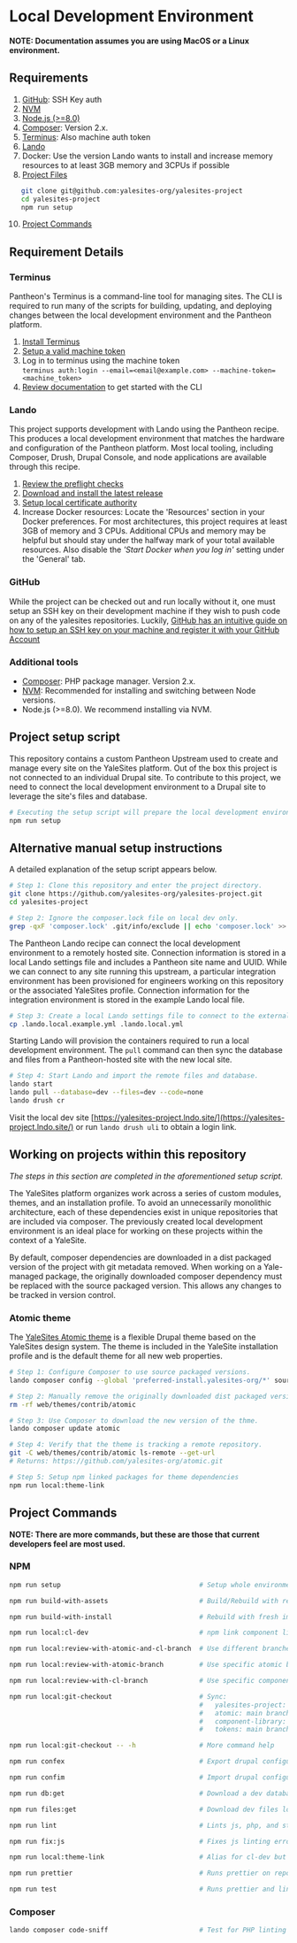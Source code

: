 # Local Development Environment

__NOTE: Documentation assumes you are using MacOS or a Linux environment.__

## Requirements

1. [GitHub](#github): SSH Key auth
2. [NVM](#additional-tools)
3. [Node.js (>=8.0)](#additional-tools)
4. [Composer](#additional-tools): Version 2.x.
5. [Terminus](#terminus): Also machine auth token
6. [Lando](#lando)
7. Docker: Use the version Lando wants to install and increase memory resources to at least 3GB memory and 3CPUs if possible
8. [Project Files](#project-setup-script)
```bash
   git clone git@github.com:yalesites-org/yalesites-project
   cd yalesites-project
   npm run setup
```
10. [Project Commands](#project-commands)

## Requirement Details

### Terminus

Pantheon's Terminus is a command-line tool for managing sites. The CLI is required to run many of the scripts for building, updating, and deploying changes between the local development environment and the Pantheon platform.

1. [Install Terminus](https://pantheon.io/docs/terminus/install/)
2. [Setup a valid machine token](https://pantheon.io/docs/machine-tokens)
3. Log in to terminus using the machine token\
   `terminus auth:login --email=<email@example.com> --machine-token=<machine_token>`
4. [Review documentation](https://pantheon.io/docs/terminus/) to get started with the CLI

### Lando

This project supports development with Lando using the Pantheon recipe. This produces a local development environment that matches the hardware and configuration of the Pantheon platform. Most local tooling, including Composer, Drush, Drupal Console, and node applications are available through this recipe.

1. [Review the preflight checks](https://docs.devwithlando.io/installation/preflight.html)
2. [Download and install the latest release](https://github.com/lando/lando/releases)
3. [Setup local certificate authority](https://docs.devwithlando.io/config/security.html)
4. Increase Docker resources: Locate the 'Resources' section in your Docker preferences. For most architectures, this project requires at least 3GB of memory and 3 CPUs. Additional CPUs and memory may be helpful but should stay under the halfway mark of your total available resources. Also disable the _'Start Docker when you log in'_ setting under the 'General' tab.

### GitHub

While the project can be checked out and run locally without it, one must setup an SSH key on their development machine if they wish to push code on any of the yalesites repositories.
Luckily, [GitHub has an intuitive guide on how to setup an SSH key on your machine and register it with your GitHub Account](https://docs.github.com/en/authentication/connecting-to-github-with-ssh/generating-a-new-ssh-key-and-adding-it-to-the-ssh-agent)

### Additional tools

- [Composer](https://getcomposer.org/download/): PHP package manager. Version 2.x.
- [NVM](https://github.com/nvm-sh/nvm#install--update-script): Recommended for installing and switching between Node versions.
- Node.js (>=8.0). We recommend installing via NVM.

## Project setup script

This repository contains a custom Pantheon Upstream used to create and manage every site on the YaleSites platform. Out of the box this project is not connected to an individual Drupal site. To contribute to this project, we need to connect the local development environment to a Drupal site to leverage the site's files and database.

```bash
# Executing the setup script will prepare the local development environment.
npm run setup
```

## Alternative manual setup instructions

A detailed explanation of the setup script appears below.

```bash
# Step 1: Clone this repository and enter the project directory.
git clone https://github.com/yalesites-org/yalesites-project.git
cd yalesites-project

# Step 2: Ignore the composer.lock file on local dev only.
grep -qxF 'composer.lock' .git/info/exclude || echo 'composer.lock' >> .git/info/exclude
```

The Pantheon Lando recipe can connect the local development environment to a remotely hosted site. Connection information is stored in a local Lando settings file and includes a Pantheon site name and UUID. While we can connect to any site running this upstream, a particular integration environment has been provisioned for engineers working on this repository or the associated YaleSites profile. Connection information for the integration environment is stored in the example Lando local file.

```bash
# Step 3: Create a local Lando settings file to connect to the external environment.
cp .lando.local.example.yml .lando.local.yml
```

Starting Lando will provision the containers required to run a local development environment. The `pull` command can then sync the database and files from a Pantheon-hosted site with the new local site.

```bash
# Step 4: Start Lando and import the remote files and database.
lando start
lando pull --database=dev --files=dev --code=none
lando drush cr
```

Visit the local dev site [https://yalesites-project.lndo.site/](https://yalesites-project.lndo.site/) or run `lando drush uli` to obtain a login link.

## Working on projects within this repository

_The steps in this section are completed in the aforementioned setup script._

The YaleSites platform organizes work across a series of custom modules, themes, and an installation profile. To avoid an unnecessarily monolithic architecture, each of these dependencies exist in unique repositories that are included via composer. The previously created local development environment is an ideal place for working on these projects within the context of a YaleSite.

By default, composer dependencies are downloaded in a dist packaged version of the project with git metadata removed. When working on a Yale-managed package, the originally downloaded composer dependency must be replaced with the source packaged version. This allows any changes to be tracked in version control.

### Atomic theme

The [YaleSites Atomic theme](https://github.com/yalesites-org/atomic) is a flexible Drupal theme based on the YaleSites design system. The theme is included in the YaleSite installation profile and is the default theme for all new web properties.

```bash
# Step 1: Configure Composer to use source packaged versions.
lando composer config --global 'preferred-install.yalesites-org/*' source

# Step 2: Manually remove the originally downloaded dist packaged version.
rm -rf web/themes/contrib/atomic

# Step 3: Use Composer to download the new version of the thme.
lando composer update atomic

# Step 4: Verify that the theme is tracking a remote repository.
git -C web/themes/contrib/atomic ls-remote --get-url
# Returns: https://github.com/yalesites-org/atomic.git

# Step 5: Setup npm linked packages for theme dependencies
npm run local:theme-link
```

## Project Commands

__NOTE: There are more commands, but these are those that current developers feel are most used.__

### NPM

```bash
npm run setup                                   # Setup whole environment
```
```bash
npm run build-with-assets                       # Build/Rebuild with replaced assets
```
```bash
npm run build-with-install                      # Rebuild with fresh imports
```
```bash
npm run local:cl-dev                            # npm link component library with local environment
```
```bash
npm run local:review-with-atomic-and-cl-branch  # Use different branches of each repo
```
```bash
npm run local:review-with-atomic-branch         # Use specific atomic branch
```
```bash
npm run local:review-with-cl-branch             # Use specific component library branch
```
```bash
npm run local:git-checkout                      # Sync:
                                                #   yalesites-project: develop branch
                                                #   atomic: main branch
                                                #   component-library: main branch
                                                #   tokens: main branch
```
```bash
npm run local:git-checkout -- -h                # More command help
```
```bash
npm run confex                                  # Export drupal configuration
```
```bash
npm run confim                                  # Import drupal configuration
```
```bash
npm run db:get                                  # Download a dev database locally from a pantheon site
```
```bash
npm run files:get                               # Download dev files locally from a pantheon site
```
```bash
npm run lint                                    # Lints js, php, and styles
```
```bash
npm run fix:js                                  # Fixes js linting errors if possible
```
```bash
npm run local:theme-link                        # Alias for cl-dev but doesn't run CL develop
```
```bash
npm run prettier                                # Runs prettier on repo
```
```bash
npm run test                                    # Runs prettier and linting
```

### Composer
```bash
lando composer code-sniff                       # Test for PHP linting issues that CI tests against
```

